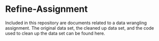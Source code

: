 # Refine-Assignment
Included in this repository are documents related to a data wrangling assignment. The original data set, the cleaned up data set, 
and the code used to clean up the data set can be found here.
